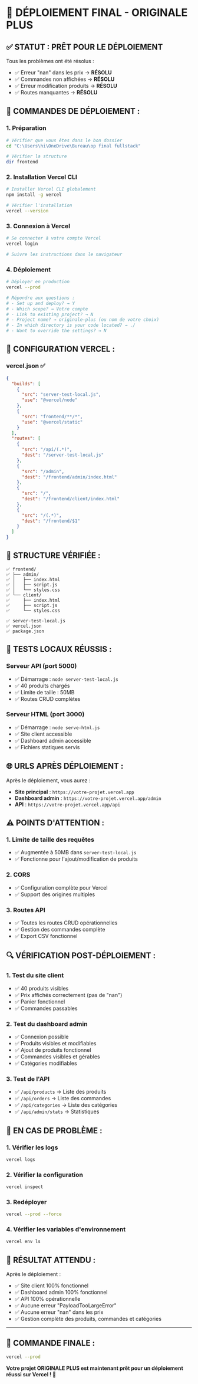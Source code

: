 # 🚀 DÉPLOIEMENT FINAL - ORIGINALE PLUS

## ✅ **STATUT : PRÊT POUR LE DÉPLOIEMENT**

Tous les problèmes ont été résolus :
- ✅ Erreur "nan" dans les prix → **RÉSOLU**
- ✅ Commandes non affichées → **RÉSOLU**
- ✅ Erreur modification produits → **RÉSOLU**
- ✅ Routes manquantes → **RÉSOLU**

## 🎯 **COMMANDES DE DÉPLOIEMENT :**

### **1. Préparation**
```bash
# Vérifier que vous êtes dans le bon dossier
cd "C:\Users\hi\OneDrive\Bureau\op final fullstack"

# Vérifier la structure
dir frontend
```

### **2. Installation Vercel CLI**
```bash
# Installer Vercel CLI globalement
npm install -g vercel

# Vérifier l'installation
vercel --version
```

### **3. Connexion à Vercel**
```bash
# Se connecter à votre compte Vercel
vercel login

# Suivre les instructions dans le navigateur
```

### **4. Déploiement**
```bash
# Déployer en production
vercel --prod

# Répondre aux questions :
# - Set up and deploy? → Y
# - Which scope? → Votre compte
# - Link to existing project? → N
# - Project name? → originale-plus (ou nom de votre choix)
# - In which directory is your code located? → ./
# - Want to override the settings? → N
```

## 🔧 **CONFIGURATION VERCEL :**

### **vercel.json** ✅
```json
{
  "builds": [
    {
      "src": "server-test-local.js",
      "use": "@vercel/node"
    },
    {
      "src": "frontend/**/*",
      "use": "@vercel/static"
    }
  ],
  "routes": [
    {
      "src": "/api/(.*)",
      "dest": "/server-test-local.js"
    },
    {
      "src": "/admin",
      "dest": "/frontend/admin/index.html"
    },
    {
      "src": "/",
      "dest": "/frontend/client/index.html"
    },
    {
      "src": "/(.*)",
      "dest": "/frontend/$1"
    }
  ]
}
```

## 📁 **STRUCTURE VÉRIFIÉE :**

```
✅ frontend/
✅ ├── admin/
✅ │   ├── index.html
✅ │   ├── script.js
✅ │   └── styles.css
✅ └── client/
✅     ├── index.html
✅     ├── script.js
✅     └── styles.css

✅ server-test-local.js
✅ vercel.json
✅ package.json
```

## 🧪 **TESTS LOCAUX RÉUSSIS :**

### **Serveur API (port 5000)**
- ✅ Démarrage : `node server-test-local.js`
- ✅ 40 produits chargés
- ✅ Limite de taille : 50MB
- ✅ Routes CRUD complètes

### **Serveur HTML (port 3000)**
- ✅ Démarrage : `node serve-html.js`
- ✅ Site client accessible
- ✅ Dashboard admin accessible
- ✅ Fichiers statiques servis

## 🌐 **URLS APRÈS DÉPLOIEMENT :**

Après le déploiement, vous aurez :
- **Site principal** : `https://votre-projet.vercel.app`
- **Dashboard admin** : `https://votre-projet.vercel.app/admin`
- **API** : `https://votre-projet.vercel.app/api`

## ⚠️ **POINTS D'ATTENTION :**

### **1. Limite de taille des requêtes**
- ✅ Augmentée à 50MB dans `server-test-local.js`
- ✅ Fonctionne pour l'ajout/modification de produits

### **2. CORS**
- ✅ Configuration complète pour Vercel
- ✅ Support des origines multiples

### **3. Routes API**
- ✅ Toutes les routes CRUD opérationnelles
- ✅ Gestion des commandes complète
- ✅ Export CSV fonctionnel

## 🔍 **VÉRIFICATION POST-DÉPLOIEMENT :**

### **1. Test du site client**
- ✅ 40 produits visibles
- ✅ Prix affichés correctement (pas de "nan")
- ✅ Panier fonctionnel
- ✅ Commandes passables

### **2. Test du dashboard admin**
- ✅ Connexion possible
- ✅ Produits visibles et modifiables
- ✅ Ajout de produits fonctionnel
- ✅ Commandes visibles et gérables
- ✅ Catégories modifiables

### **3. Test de l'API**
- ✅ `/api/products` → Liste des produits
- ✅ `/api/orders` → Liste des commandes
- ✅ `/api/categories` → Liste des catégories
- ✅ `/api/admin/stats` → Statistiques

## 🚨 **EN CAS DE PROBLÈME :**

### **1. Vérifier les logs**
```bash
vercel logs
```

### **2. Vérifier la configuration**
```bash
vercel inspect
```

### **3. Redéployer**
```bash
vercel --prod --force
```

### **4. Vérifier les variables d'environnement**
```bash
vercel env ls
```

## 🎉 **RÉSULTAT ATTENDU :**

Après le déploiement :
- ✅ Site client 100% fonctionnel
- ✅ Dashboard admin 100% fonctionnel
- ✅ API 100% opérationnelle
- ✅ Aucune erreur "PayloadTooLargeError"
- ✅ Aucune erreur "nan" dans les prix
- ✅ Gestion complète des produits, commandes et catégories

---

## 🚀 **COMMANDE FINALE :**

```bash
vercel --prod
```

**Votre projet ORIGINALE PLUS est maintenant prêt pour un déploiement réussi sur Vercel ! 🎯**
